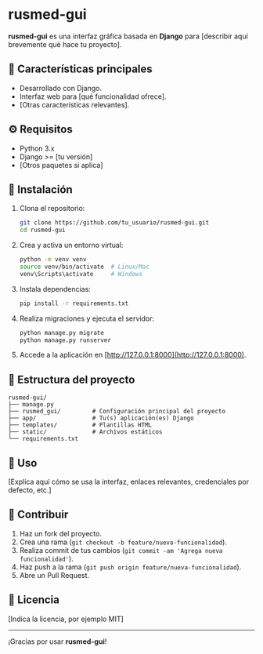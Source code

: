 
# rusmed-gui

**rusmed-gui** es una interfaz gráfica basada en **Django** para [describir aquí brevemente qué hace tu proyecto].

## 📌 Características principales

- Desarrollado con Django.
- Interfaz web para [qué funcionalidad ofrece].
- [Otras características relevantes].

## ⚙️ Requisitos

- Python 3.x
- Django >= [tu versión]
- [Otros paquetes si aplica]

## 🚀 Instalación

1. Clona el repositorio:
   ```bash
   git clone https://github.com/tu_usuario/rusmed-gui.git
   cd rusmed-gui
   ```

2. Crea y activa un entorno virtual:
   ```bash
   python -m venv venv
   source venv/bin/activate  # Linux/Mac
   venv\Scripts\activate     # Windows
   ```

3. Instala dependencias:
   ```bash
   pip install -r requirements.txt
   ```

4. Realiza migraciones y ejecuta el servidor:
   ```bash
   python manage.py migrate
   python manage.py runserver
   ```

5. Accede a la aplicación en [http://127.0.0.1:8000](http://127.0.0.1:8000).

## 📂 Estructura del proyecto

```
rusmed-gui/
├── manage.py
├── rusmed_gui/         # Configuración principal del proyecto
├── app/                # Tu(s) aplicación(es) Django
├── templates/          # Plantillas HTML
├── static/             # Archivos estáticos
└── requirements.txt
```

## 📝 Uso

[Explica aquí cómo se usa la interfaz, enlaces relevantes, credenciales por defecto, etc.]

## 🤝 Contribuir

1. Haz un fork del proyecto.
2. Crea una rama (`git checkout -b feature/nueva-funcionalidad`).
3. Realiza commit de tus cambios (`git commit -am 'Agrega nueva funcionalidad'`).
4. Haz push a la rama (`git push origin feature/nueva-funcionalidad`).
5. Abre un Pull Request.

## 📄 Licencia

[Indica la licencia, por ejemplo MIT]

---

¡Gracias por usar **rusmed-gui**!

